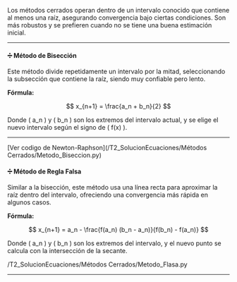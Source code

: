 Los métodos cerrados operan dentro de un intervalo conocido que contiene al menos una raíz, asegurando convergencia bajo ciertas condiciones. Son más robustos y se prefieren cuando no se tiene una buena estimación inicial.

---

#### ➗ Método de Bisección

Este método divide repetidamente un intervalo por la mitad, seleccionando la subsección que contiene la raíz, siendo muy confiable pero lento.

**Fórmula:**

$$
x_{n+1} = \frac{a_n + b_n}{2}
$$

Donde \( a_n \) y \( b_n \) son los extremos del intervalo actual, y se elige el nuevo intervalo según el signo de \( f(x) \).


---
[Ver codigo de Newton-Raphson](/T2_SolucionEcuaciones/Métodos Cerrados/Metodo_Biseccion.py)
#### ➗ Método de Regla Falsa

Similar a la bisección, este método usa una línea recta para aproximar la raíz dentro del intervalo, ofreciendo una convergencia más rápida en algunos casos.

**Fórmula:**

$$
x_{n+1} = a_n - \frac{f(a_n) (b_n - a_n)}{f(b_n) - f(a_n)}
$$

Donde \( a_n \) y \( b_n \) son los extremos del intervalo, y el nuevo punto se calcula con la intersección de la secante.

/T2_SolucionEcuaciones/Métodos Cerrados/Metodo_Flasa.py

---


